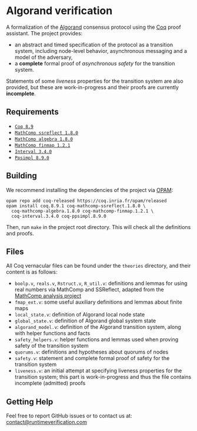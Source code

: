 # Algorand verification

A formalization of the [Algorand](https://www.algorand.com) consensus protocol using the [Coq](https://coq.inria.fr) proof assistant.
The project provides: 
- an abstract and timed specification of the protocol as a transition system, including node-level behavior, asynchronous messaging and a model of the adversary,
- a **complete** formal proof of _asynchronous safety_ for the transition system.

Statements of some _liveness_ properties for the transition system are also provided, but these are work-in-progress and their proofs are currently **incomplete**.

Requirements
------------

- [`Coq 8.9`](https://coq.inria.fr/download)
- [`MathComp ssreflect 1.8.0`](https://math-comp.github.io)
- [`MathComp algebra 1.8.0`](https://math-comp.github.io)
- [`MathComp finmap 1.2.1`](https://github.com/math-comp/finmap)
- [`Interval 3.4.0`](http://coq-interval.gforge.inria.fr)
- [`Ppsimpl 8.9.0`](https://gforge.inria.fr/scm/?group_id=5430)

Building
--------

We recommend installing the dependencies of the project via
[OPAM](http://opam.ocaml.org/doc/Install.html):
```shell
opam repo add coq-released https://coq.inria.fr/opam/released
opam install coq.8.9.1 coq-mathcomp-ssreflect.1.8.0 \
  coq-mathcomp-algebra.1.8.0 coq-mathcomp-finmap.1.2.1 \
  coq-interval.3.4.0 coq-ppsimpl.8.9.0
```

Then, run `make` in the project root directory. This will check all the definitions and proofs.

Files
-----

All Coq vernacular files can be found under the `theories` directory, and their content is as follows:

- `boolp.v`, `reals.v`, `Rstruct.v`, `R_util.v`: definitions and lemmas for using real numbers via MathComp and SSReflect, adapted from the [MathComp analysis project](https://github.com/math-comp/analysis)
- `fmap_ext.v`: some useful auxiliary definitions and lemmas about finite maps
- `local_state.v`: definition of Algorand local node state
- `global_state.v`: definition of Algorand global system state
- `algorand_model.v`: definition of the Algorand transition system, along with helper functions and facts
- `safety_helpers.v`: helper functions and lemmas used when proving safety of the transition system
- `quorums.v`: definitions and hypotheses about quorums of nodes
- `safety.v`: statement and complete formal proof of safety for the transition system
- `liveness.v`: an initial attempt at specifying liveness properties for the transition system; this part is work-in-progress and thus the file contains incomplete (admitted) proofs

Getting Help
------------
Feel free to report GitHub issues or to contact us at: contact@runtimeverification.com
